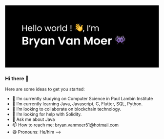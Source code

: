 ![Design and Development](https://github.com/bryanvanmoer/bryanvanmoer/blob/main/Header.svg)

### Hi there 👋

Here are some ideas to get you started:

- 🔭 I’m currently studying on Computer Science in Paul Lambin Institute
- 🌱 I’m currently learning Java, Javascript, C, Flutter, SQL, Python.
- 👯 I’m looking to collaborate on blockchain technology.
- 🤔 I’m looking for help with Solidity.
- 💬 Ask me about Java 
- 📫 How to reach me: bryan.vanmoer51@hotmail.com
- 😄 Pronouns: He/him
-->
